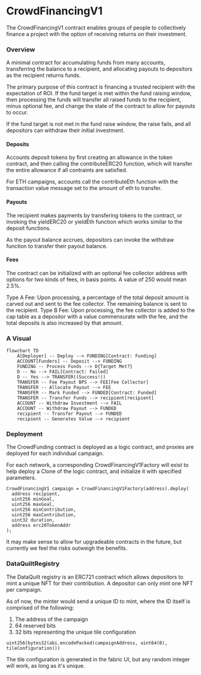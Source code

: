 # CrowdFinancingV1

The CrowdFinancingV1 contract enables groups of people to collectively finance a project with the option of receiving returns on their investment.

### Overview

A minimal contract for accumulating funds from many accounts, transferring the balance
to a recipient, and allocating payouts to depositors as the recipient returns funds.

The primary purpose of this contract is financing a trusted recipient with the expectation of ROI.
If the fund target is met within the fund raising window, then processing the funds will transfer all
raised funds to the recipient, minus optional fee, and change the state of the contract to allow for payouts to occur.

If the fund target is not met in the fund raise window, the raise fails, and all depositors can
withdraw their initial investment.

#### Deposits

Accounts deposit tokens by first creating an allowance in the token contract, and then
calling the contributeERC20 function, which will transfer the entire allowance if all contraints
are satisfied.

For ETH campaigns, accounts call the contributeEth function with the transaction value message
set to the amount of eth to transfer.

#### Payouts

The recipient makes payments by transfering tokens to the contract, or invoking the yieldERC20
or yieldEth function which works similar to the deposit functions.

As the payout balance accrues, depositors can invoke the withdraw function to transfer their
payout balance.

#### Fees

The contract can be initialized with an optional fee collector address with options for two
kinds of fees, in basis points. A value of 250 would mean 2.5%.

Type A Fee: Upon processing, a percentage of the total deposit amount is carved out and sent
to the fee collector. The remaining balance is sent to the recipient.
Type B Fee: Upon processing, the fee collector is added to the cap table as a depositor with a
value commensurate with the fee, and the total deposits is also increased by that amount.


### A Visual

```mermaid
flowchart TD
    A[Deployer] -- Deploy --> FUNDING[Contract: Funding]
    ACCOUNT[Funders] -- Deposit --> FUNDING
    FUNDING -- Process Funds --> D{Target Met?}
    D -- No --> FAIL[Contract: Failed]
    D -- Yes --> TRANSFER((Success!))
    TRANSFER -- Fee Payout BPS --> FEE[Fee Collector]
    TRANSFER -- Allocate Payout --> FEE
    TRANSFER -- Mark Funded --> FUNDED[Contract: Funded]
    TRANSFER -- Transfer Funds --> recipient[recipient]
    ACCOUNT -- Withdraw Investment --> FAIL
    ACCOUNT -- Withdraw Payout --> FUNDED
    recipient -- Transfer Payout --> FUNDED
    recipient -- Generates Value --> recipient
```

### Deployment

The CrowdFunding contract is deployed as a logic contract, and proxies are deployed for each individual campaign.

For each network, a corresponding CrowdFinancingV1Factory will exist to help deploy a Clone of the logic contract,
and initialize it with specified parameters.

```solidity
CrowdFinancingV1 campaign = CrowdFinancingV1Factory(address).deploy(
  address recipient,
  uint256 minGoal,
  uint256 maxGoal,
  uint256 minContribution,
  uint256 maxContribution,
  uint32 duration,
  address erc20TokenAddr
);
```

It may make sense to allow for upgradeable contracts in the future, but currently we feel
the risks outweigh the benefits.


### DataQuiltRegistry

The DataQuilt registry is an ERC721 contract which allows depositors to mint a unique NFT for their
contribution. A depositor can only mint one NFT per campaign.

As of now, the minter would send a unique ID to mint, where the ID itself is comprised of the following:
1. The address of the campaign
2. 64 reserved bits
3. 32 bits representing the unique tile configuration

```solidity
uint256(bytes32(abi.encodePacked(campaignAddress, uint64(0), tileConfiguration)))
```

The tile configuration is generated in the fabric UI, but any random integer will work, as
long as it's unique.
